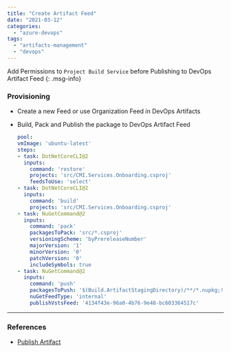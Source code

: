 ```yaml
---
title: "Create Artifact Feed"
date: "2021-03-12"
categories: 
  - "azure-devops"
tags: 
  - "artifacts-management"
  - "devops"
---
```


Add Permissions to `Project Build Service` before Publishing to DevOps Artifact Feed
{: .msg-info}

### Provisioning
- Create a new Feed or use Organization Feed in DevOps Artifacts
- Build, Pack and Publish the package to DevOps Artifact Feed

  ```yaml
  pool:
  vmImage: 'ubuntu-latest'
  steps:
  - task: DotNetCoreCLI@2
    inputs:
      command: 'restore'
      projects: 'src/CMI.Services.Onboarding.csproj'
      feedsToUse: 'select'
  - task: DotNetCoreCLI@2
    inputs:
      command: 'build'
      projects: 'src/CMI.Services.Onboarding.csproj'
  - task: NuGetCommand@2
    inputs:
      command: 'pack'
      packagesToPack: 'src/*.csproj'
      versioningScheme: 'byPrereleaseNumber'
      majorVersion: '1'
      minorVersion: '0'
      patchVersion: '0'
      includeSymbols: true
  - task: NuGetCommand@2
    inputs:
      command: 'push'
      packagesToPush: '$(Build.ArtifactStagingDirectory)/**/*.nupkg;!$(Build.ArtifactStagingDirectory)/**/*.symbols.nupkg'
      nuGetFeedType: 'internal'
      publishVstsFeed: '4134f43e-96a0-4b76-9e48-bc603364517c'
  ```

---

### References
- [Publish Artifact](https://docs.microsoft.com/en-us/azure/devops/pipelines/artifacts/nuget?view=azure-devops&tabs=yaml)
